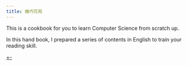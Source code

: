```yaml
---
title: 機巧花苑
---
```

This is a cookbook for you to learn Computer Science from scratch up.

In this hand book, I prepared a series of contents in English to train your reading skill.

[+-](/chapter_zero/before_everything_happens.md#:embed)
